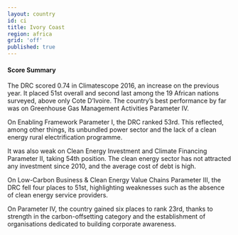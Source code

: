 ```yaml
---
layout: country
id: ci
title: Ivory Coast
region: africa
grid: 'off'
published: true
---
```



#### Score Summary

The DRC scored 0.74 in Climatescope 2016, an increase on the previous year. It placed 51st overall and second last among the 19 African nations surveyed, above only Cote D’Ivoire. The country’s best performance by far was on Greenhouse Gas Management Activities Parameter IV.

On Enabling Framework Parameter I, the DRC ranked 53rd. This reflected, among other things, its unbundled power sector and the lack of a clean energy rural electrification programme.

It was also weak on Clean Energy Investment and Climate Financing Parameter II, taking 54th position. The clean energy sector has not attracted any investment since 2010, and the average cost of debt is high.

On Low-Carbon Business & Clean Energy Value Chains Parameter III, the DRC fell four places to 51st, highlighting weaknesses such as the absence of clean energy service providers. 

On Parameter IV, the country gained six places to rank 23rd, thanks to strength in the carbon-offsetting category and the establishment of organisations dedicated to building corporate awareness.
